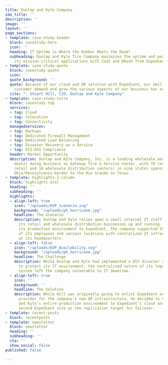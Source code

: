 ```yaml
---
title: Dunlap and Kyle Company
seo_title: ''
description: ''
image: ''
layout: ''
page_sections:
- template: case-study-header
  block: casestudy-hero
  icon: ''
  heading: IT Uptime is Where the Rubber Meets the Road!
  subheading: Dunlap and Kyle Tire Company maximizes the uptime and performance of
    its mission-critical applications with IaaS and DRaaS from Expedient
- template: case-study-quote
  block: casestudy-quote
  icon: ''
  quote_background: ''
  quote: Because of our cloud and DR solution with Expedient, our ability to meet
    customer demand and grow the various aspects of our business has noticeably increased.
  cite: "- Stuart Hill, CIO, Dunlap and Kyle Company"
- template: case-study-intro
  block: casestudy-top
  services:
  - tag: Cloud
  - tag: Colocation
  - tag: Connectivity
  managedservices:
  - tag: Backups
  - tag: Dedicated Firewall Management
  - tag: Dedicated Load Balancing
  - tag: Disaster Recovery as a Service
  - tag: PCI-DSS Compliance
  header: Market Opportunity
  description: Dunlap and Kyle Company, Inc. is a leading wholesale and retail tire
    dealer doing business as Gateway Tire & Service Center, with 70 locations (52
    retail and 18 wholesale distribution centers) in nine states spanning from the
    Ohio/Pennsylvania border to the Rio Grande in Texas.
- template: highlights-2-column
  block: highlights-2col
  heading: ''
  subheading: ''
  highlights:
  - align-left: true
    icon: "/uploads/EXP_Scenario.svg"
    background: "/uploads/ph_hurricane.jpg"
    headline: The Scenario
    description: Dunlap and Kyle relies upon a small internal IT staff to keep both
      its retail and wholesale distribution businesses up and running. Before migrating
      its production environment to Expedient, the company supported the IT needs
      of its employees and various locations with centralized IT infrastructure hosted
      at its headquarters.
  - align-left: false
    icon: "/uploads/EXP_Availability.svg"
    background: "/uploads/ph_hurricane.jpg"
    headline: The Challenge
    description: While Dunlap and Kyle had implemented a DIY disaster recovery solution
      to protect its IT environment, the centralized nature of its legacy RS/6000-based
      system left the company vulnerable to IT downtime.
  - align-left: true
    icon: ''
    background: ''
    headline: The Solution
    description: While Hill was originally going to enlist Expedient only as a colocation
      provider for the company’s new DR infrastructure, he decided to migrate Dunlap
      and Kyle’s entire production environment to Expedient’s cloud and then use a
      second Expedient site as the replication target for failover.
- template: recent-posts
  block: recentposts
- template: newsletter
  block: newsletter
  heading: ''
  subheading: ''
  cta: ''
  show_social: false
published: false

---
```

